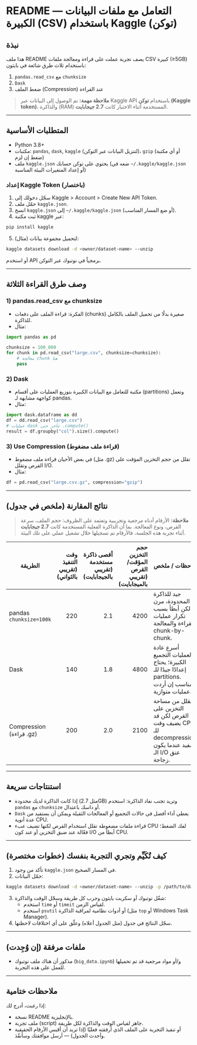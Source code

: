 
# README — التعامل مع ملفات البيانات الكبيرة (CSV) باستخدام Kaggle (توكن)

## نبذة
هذا ملف README يصف تجربة عملت على قراءة ومعالجة ملفات CSV كبيرة (≥5GB) باستخدام ثلاث طرق شائعة في بايثون:  
1. `pandas.read_csv` مع `chunksize`  
2. `Dask`  
3. ضغط الملف (Compression) عند القراءة

> **ملاحظة مهمة:** تم الوصول إلى البيانات عبر Kaggle API باستخدام **توكن (Kaggle token)**، والذاكرة (RAM) المستخدمة أثناء الاختبار كانت **2.7 جيجابايت**.

---

## المتطلبات الأساسية
- Python 3.8+  
- مكتبات: `pandas`, `dask`, `kaggle` (لتنزيل البيانات عبر التوكن)، `gzip` (أو أي مكتبة ضغط إن لزم)  
- ملف `kaggle.json` يحتوي على توكن حسابك (ضعه في `~/.kaggle/kaggle.json` أو إعداد المتغيرات البيئة المناسبة)

### إعداد Kaggle Token (باختصار)
1. سجّل دخولك إلى Kaggle > Account > Create New API Token.  
2. حمّل ملف `kaggle.json`.  
3. انسخ `kaggle.json` إلى `~/.kaggle/kaggle.json` (أو ضع المسار المناسب).  
4. ثبت مكتبة kaggle عبر:  
```bash
pip install kaggle
```
5. لتحميل مجموعة بيانات (مثال):  
```bash
kaggle datasets download -d <owner/dataset-name> --unzip
```
أو استخدم API برمجياً في نوتبوك عبر التوكن.

---

## وصف طرق القراءة الثلاثة
### 1) pandas.read_csv مع chunksize
- الفكرة: قراءة الملف على دفعات (chunks) صغيرة بدلًا من تحميل الملف بالكامل للذاكرة.
- مثال:
```python
import pandas as pd

chunksize = 100_000
for chunk in pd.read_csv("large.csv", chunksize=chunksize):
    # معالجة chunk هنا
    pass
```

### 2) Dask
- مكتبة للتعامل مع البيانات الكبيرة بتوزيع العمليات على أقسام (partitions) وتعمل كواجهة مشابهة لـ pandas.
- مثال:
```python
import dask.dataframe as dd
df = dd.read_csv("large.csv")
# عمليات dask تتأخر حتى .compute()
result = df.groupby("col").size().compute()
```

### 3) Use Compression (قراءة ملف مضغوط)
- في بعض الأحيان قراءة ملف مضغوط (مثل .gz) تقلل من حجم التخزين المؤقت على القرص وتقلل I/O.
- مثال:
```python
df = pd.read_csv("large.csv.gz", compression="gzip")
```

---

## نتائج المقارنة (ملخص في جدول)
> **ملاحظة:** الأرقام أدناه مرجعية وتجريبية وتعتمد على الظروف: حجم الملف، سرعة القرص، ونوع المعالجة. بما أن الذاكرة الفعلية المستخدمة كانت **2.7 جيجابايت** أثناء تجربة هذه الجلسة، فالأرقام تم تسجيلها خلال تشغيل عملي على تلك البيئة.

| الطريقة | وقت التنفيذ (تقريبي بالثواني) | أقصى ذاكرة مستخدمة (تقريبي بالجيجابايت) | حجم التخزين المؤقت/القرص (تقريبي بالميجابايت) | ملاحظات / ملخص |
|---|---:|---:|---:|---|
| pandas `chunksize=100k` | 220 | 2.1 | 4200 | جيد للذاكرة المحدودة، مرن لكن أبطأ بسبب تكرار عمليات القراءة والمعالجة chunk-by-chunk. |
| Dask | 140 | 1.8 | 4800 | أسرع عادة لعمليات التجميع الكبيرة؛ يحتاج إعدادًا جيدًا للـ partitions. مناسب إن أردت عمليات متوازية. |
| Compression (قراءة .gz) | 200 | 2.0 | 2100 | يقلل من مساحة التخزين على القرص لكن قد يضيف وقت CPU للـ decompression. مفيد عندما يكون الـ I/O عنق زجاجة. |

---

## استنتاجات سريعة
- إذا كانت الذاكرة لديك محدودة (مثل 2.7GB) وتريد تجنب نفاد الذاكرة: استخدم `pandas` مع `chunksize` أو داسك باعتدال.  
- `Dask` يعطي أداء أفضل في حالات التجميع أو المعالجات الثقيلة ويمكن أن يستفيد من عدة أنوية CPU.  
- قراءة ملفات مضغوطة تقلل استخدام القرص لكنها تضيف عبء CPU لفك الضغط؛ فعّالة عند ضيق التخزين أو عند كون I/O أبطأ من CPU.

---

## كيف تُكَيِّم وتجري التجربة بنفسك (خطوات مختصرة)
1. تأكد من وجود `kaggle.json` في المسار الصحيح.  
2. حمّل البيانات:
```bash
kaggle datasets download -d <owner/dataset-name> --unzip -p /path/to/data
```
3. شغّل نوتبوك أو سكربت بايثون وجرب كل طريقة وسجّل الوقت والذاكرة:
   - استخدم `time` أو `timeit` لقياس الزمن.
   - استخدم `psutil` أو أدوات نظامية لمراقبة الذاكرة (مثل `top` أو Windows Task Manager).
4. سجّل النتائج في جدول (مثل الجدول أعلاه) وعلّق على أي اختلافات لاحظتها.

---

## ملفات مرفقة (إن وُجِدت)
- مذكور أن هناك ملف نوتبوك (`big_data.ipynb`) و/أو مواد مرجعية قد تم تحميلها للعمل على هذه التجربة.

---

## ملاحظات ختامية
إذا رغبت، أدرج لك:
- نسخة README بالإنجليزية.  
- ملف تجربة (script) جاهز لقياس الوقت والذاكرة لكل طريقة.  
- أو تنفيذ التجربة على الملف الذي أرفقته فعليًا (إذا تريد أن أقيس الأرقام الحقيقية وأحدث الجدول) — أرسل موافقتك وسأنفّذ.

